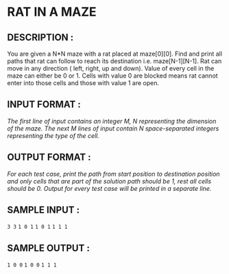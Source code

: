# RAT IN A MAZE

## DESCRIPTION :

You are given a N*N maze with a rat placed at maze[0][0]. Find and print all paths that rat can follow to reach its destination i.e. maze[N-1][N-1]. Rat can move in any direc­tion ( left, right, up and down). Value of every cell in the maze can either be 0 or 1. Cells with value 0 are blocked means rat can­not enter into those cells and those with value 1 are open.

## INPUT FORMAT :

*The first line of input contains an integer M, N representing the dimension of the maze. The next M lines of input contain N space-separated integers representing the type of the cell.*

## OUTPUT FORMAT :

*For each test case, print the path from start position to destination position and only cells that are part of the solution path should be 1, rest all cells should be 0. Output for every test case will be printed in a separate line.*

## SAMPLE INPUT :

`3 3` 
`1 0 1` 
`1 0 1` 
`1 1 1`

## SAMPLE OUTPUT :

`1 0 0` 
`1 0 0` 
`1 1 1`

